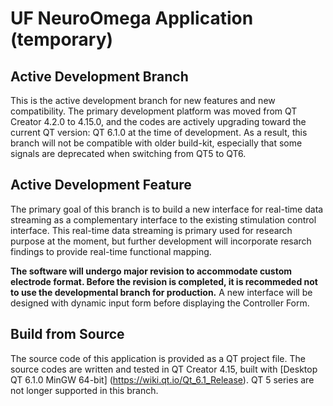 # UF NeuroOmega Application (temporary)

## Active Development Branch
This is the active development branch for new features and new compatibility. The primary development platform was moved from QT Creator 4.2.0 to 4.15.0, and the codes are actively upgrading toward the current QT version: QT 6.1.0 at the time of development. As a result, this branch will not be compatible with older build-kit, especially that some signals are deprecated when switching from QT5 to QT6. 

## Active Development Feature
The primary goal of this branch is to build a new interface for real-time data streaming as a complementary interface to the existing stimulation control interface. This real-time data streaming is primary used for research purpose at the moment, but further development will incorporate resarch findings to provide real-time functional mapping.

**The software will undergo major revision to accommodate custom electrode format. Before the revision is completed, it is recommeded not to use the developmental branch for production.** A new interface will be designed with dynamic input form before displaying the Controller Form.

## Build from Source
The source code of this application is provided as a QT project file. The source codes are written and tested in QT Creator 4.15, built with [Desktop QT 6.1.0 MinGW 64-bit] (https://wiki.qt.io/Qt_6.1_Release). QT 5 series are not longer supported in this branch.

